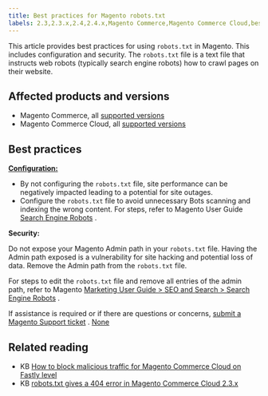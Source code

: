 ```yaml
---
title: Best practices for Magento robots.txt
labels: 2.3,2.3.x,2.4,2.4.x,Magento Commerce,Magento Commerce Cloud,best practices,robots.txt,search engine robots,security,seo
---
```


This article provides best practices for using `robots.txt` in Magento. This includes configuration and security. The `robots.txt` file is a text file that instructs web robots (typically search engine robots) how to crawl pages on their website.

## Affected products and versions

* Magento Commerce, all [supported versions](https://magento.com/sites/default/files/magento-software-lifecycle-policy.pdf)  
* Magento Commerce Cloud, all [supported versions](https://magento.com/sites/default/files/magento-software-lifecycle-policy.pdf)

## Best practices

 **<u>Configuration:</u>**

* By not configuring the `robots.txt` file, site performance can be negatively impacted leading to a potential for site outages.
* Configure the `robots.txt` file to avoid unnecessary Bots scanning and indexing the wrong content. For steps, refer to Magento User Guide [Search Engine Robots](https://docs.magento.com/user-guide/marketing/search-engine-robots.html) .

 <span class="wysiwyg-underline"> **Security:** </span>

Do not expose your Magento Admin path in your `robots.txt` file. Having the Admin path exposed is a vulnerability for site hacking and potential loss of data. Remove the Admin path from the `robots.txt` file.

For steps to edit the `robots.txt` file and remove all entries of the admin path, refer to Magento [Marketing User Guide > SEO and Search > Search Engine Robots](https://docs.magento.com/user-guide/marketing/search-engine-robots.html) .

If assistance is required or if there are questions or concerns, [submit a Magento Support ticket](https://support.magento.com/hc/en-us/articles/360019088251-Submit-a-support-ticket) . [None](https://support.magento.com/hc/en-us/articles/360019088251-Submit-a-support-ticket)

## Related reading

* KB [How to block malicious traffic for Magento Commerce Cloud on Fastly level](https://support.magento.com/hc/en-us/articles/360039447892)
* KB [robots.txt gives a 404 error in Magento Commerce Cloud 2.3.x](https://support.magento.com/hc/en-us/articles/360040594911)
